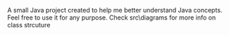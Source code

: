 A small Java project created to help me better understand Java concepts. Feel free to use it for any purpose.
Check src\diagrams for more info on class strcuture
